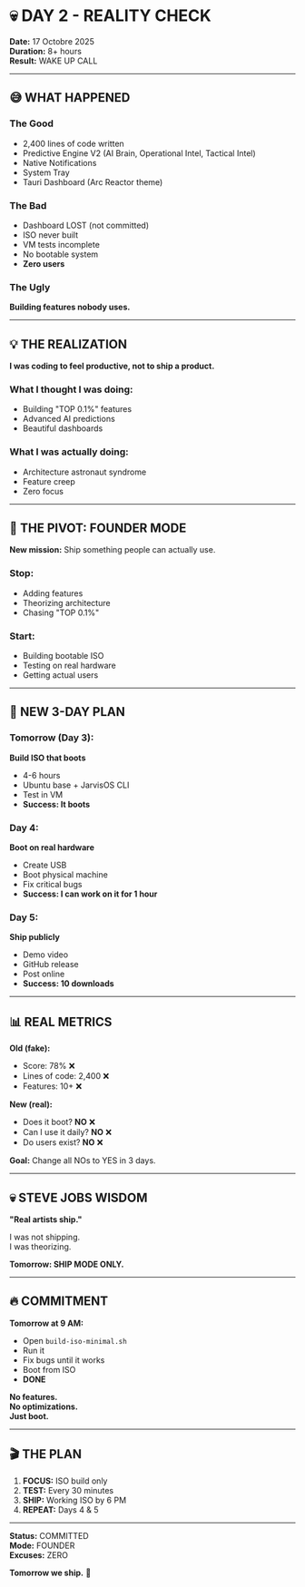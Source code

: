 # 💀 DAY 2 - REALITY CHECK

**Date:** 17 Octobre 2025  
**Duration:** 8+ hours  
**Result:** WAKE UP CALL

---

## 😅 WHAT HAPPENED

### The Good
- 2,400 lines of code written
- Predictive Engine V2 (AI Brain, Operational Intel, Tactical Intel)
- Native Notifications
- System Tray
- Tauri Dashboard (Arc Reactor theme)

### The Bad
- Dashboard LOST (not committed)
- ISO never built
- VM tests incomplete
- No bootable system
- **Zero users**

### The Ugly
**Building features nobody uses.**

---

## 💡 THE REALIZATION

**I was coding to feel productive, not to ship a product.**

### What I thought I was doing:
- Building "TOP 0.1%" features
- Advanced AI predictions
- Beautiful dashboards

### What I was actually doing:
- Architecture astronaut syndrome
- Feature creep
- Zero focus

---

## 🎯 THE PIVOT: FOUNDER MODE

**New mission:** Ship something people can actually use.

### Stop:
- Adding features
- Theorizing architecture
- Chasing "TOP 0.1%"

### Start:
- Building bootable ISO
- Testing on real hardware
- Getting actual users

---

## 📅 NEW 3-DAY PLAN

### Tomorrow (Day 3):
**Build ISO that boots**
- 4-6 hours
- Ubuntu base + JarvisOS CLI
- Test in VM
- **Success: It boots**

### Day 4:
**Boot on real hardware**
- Create USB
- Boot physical machine
- Fix critical bugs
- **Success: I can work on it for 1 hour**

### Day 5:
**Ship publicly**
- Demo video
- GitHub release
- Post online
- **Success: 10 downloads**

---

## 📊 REAL METRICS

**Old (fake):**
- Score: 78% ❌
- Lines of code: 2,400 ❌
- Features: 10+ ❌

**New (real):**
- Does it boot? **NO** ❌
- Can I use it daily? **NO** ❌
- Do users exist? **NO** ❌

**Goal:** Change all NOs to YES in 3 days.

---

## 💀 STEVE JOBS WISDOM

**"Real artists ship."**

I was not shipping.  
I was theorizing.

**Tomorrow: SHIP MODE ONLY.**

---

## 🔥 COMMITMENT

**Tomorrow at 9 AM:**
- Open `build-iso-minimal.sh`
- Run it
- Fix bugs until it works
- Boot from ISO
- **DONE**

**No features.**  
**No optimizations.**  
**Just boot.**

---

## 🎬 THE PLAN

1. **FOCUS:** ISO build only
2. **TEST:** Every 30 minutes
3. **SHIP:** Working ISO by 6 PM
4. **REPEAT:** Days 4 & 5

---

**Status:** COMMITTED  
**Mode:** FOUNDER  
**Excuses:** ZERO

**Tomorrow we ship.** 🚀
